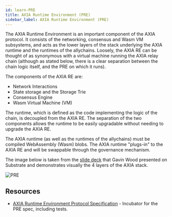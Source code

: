 ```yaml
---
id: learn-PRE
title: AXIA Runtime Environment (PRE)
sidebar_label: AXIA Runtime Environment (PRE)
---
```


The AXIA Runtime Environment is an important component of the AXIA protocol. It consists of the networking, consensus and Wasm VM subsystems, and acts as the lower layers of the stack underlying the AXIA runtime and the runtimes of the allychains. Loosely, the AXIA RE can be thought of as synonymous with a virtual machine running the AXIA relay chain (although as stated below, there is a clear separation between the chain logic itself, and the PRE on which it runs).

The components of the AXIA RE are:

- Network Interactions
- State storage and the Storage Trie
- Consensus Engine
- Wasm Virtual Machine (VM)

The runtime, which is defined as the code implementing the logic of the chain, is decoupled from the AXIA RE. The separation of the two components allows the runtime to be easily upgradable without needing to upgrade the AXIA RE.

The AXIA runtime (as well as the runtimes of the allychains) must be compiled WebAssembly (Wasm) blobs. The AXIA runtime "plugs-in" to the AXIA RE and will be swappable through the governance mechanism.

The image below is taken from the [slide deck](https://slides.com/axia-tech/axiasubstrate#/8) that Gavin Wood presented on Substrate and demonstrates visually the 4 layers of the AXIA stack.

![PRE](assets/PRE.png)

## Resources

- [AXIA Runtime Environment Protocol Specification](https://github.com/axia-tech/AXIA-spec) - Incubator for the PRE spec, including tests.
